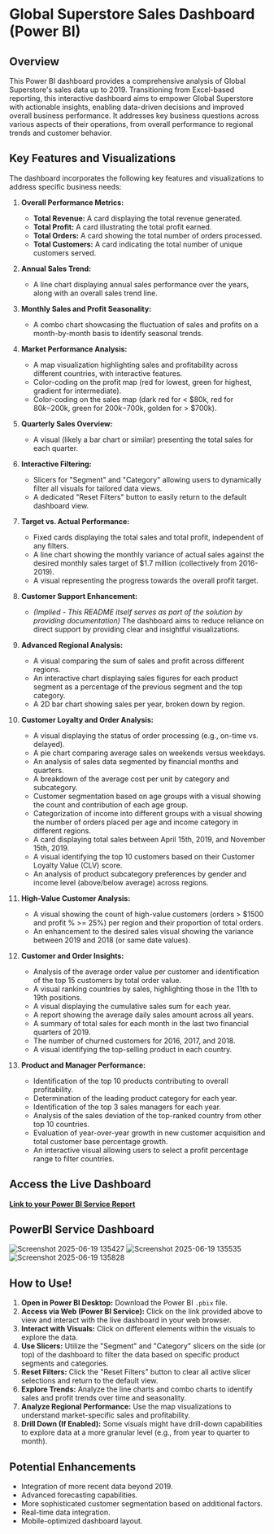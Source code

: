 # Global Superstore Sales Dashboard (Power BI)

## Overview

This Power BI dashboard provides a comprehensive analysis of Global Superstore's sales data up to 2019. Transitioning from Excel-based reporting, this interactive dashboard aims to empower Global Superstore with actionable insights, enabling data-driven decisions and improved overall business performance. It addresses key business questions across various aspects of their operations, from overall performance to regional trends and customer behavior.

## Key Features and Visualizations

The dashboard incorporates the following key features and visualizations to address specific business needs:

1.  **Overall Performance Metrics:**
    * **Total Revenue:** A card displaying the total revenue generated.
    * **Total Profit:** A card illustrating the total profit earned.
    * **Total Orders:** A card showing the total number of orders processed.
    * **Total Customers:** A card indicating the total number of unique customers served.

2.  **Annual Sales Trend:**
    * A line chart displaying annual sales performance over the years, along with an overall sales trend line.

3.  **Monthly Sales and Profit Seasonality:**
    * A combo chart showcasing the fluctuation of sales and profits on a month-by-month basis to identify seasonal trends.

4.  **Market Performance Analysis:**
    * A map visualization highlighting sales and profitability across different countries, with interactive features.
    * Color-coding on the profit map (red for lowest, green for highest, gradient for intermediate).
    * Color-coding on the sales map (dark red for < $80k, red for $80k-$200k, green for $200k-$700k, golden for > $700k).

5.  **Quarterly Sales Overview:**
    * A visual (likely a bar chart or similar) presenting the total sales for each quarter.

6.  **Interactive Filtering:**
    * Slicers for "Segment" and "Category" allowing users to dynamically filter all visuals for tailored data views.
    * A dedicated "Reset Filters" button to easily return to the default dashboard view.

7.  **Target vs. Actual Performance:**
    * Fixed cards displaying the total sales and total profit, independent of any filters.
    * A line chart showing the monthly variance of actual sales against the desired monthly sales target of $1.7 million (collectively from 2016-2019).
    * A visual representing the progress towards the overall profit target.

8.  **Customer Support Enhancement:**
    * *(Implied - This README itself serves as part of the solution by providing documentation)* The dashboard aims to reduce reliance on direct support by providing clear and insightful visualizations.

9.  **Advanced Regional Analysis:**
    * A visual comparing the sum of sales and profit across different regions.
    * An interactive chart displaying sales figures for each product segment as a percentage of the previous segment and the top category.
    * A 2D bar chart showing sales per year, broken down by region.

10. **Customer Loyalty and Order Analysis:**
    * A visual displaying the status of order processing (e.g., on-time vs. delayed).
    * A pie chart comparing average sales on weekends versus weekdays.
    * An analysis of sales data segmented by financial months and quarters.
    * A breakdown of the average cost per unit by category and subcategory.
    * Customer segmentation based on age groups with a visual showing the count and contribution of each age group.
    * Categorization of income into different groups with a visual showing the number of orders placed per age and income category in different regions.
    * A card displaying total sales between April 15th, 2019, and November 15th, 2019.
    * A visual identifying the top 10 customers based on their Customer Loyalty Value (CLV) score.
    * An analysis of product subcategory preferences by gender and income level (above/below average) across regions.

11. **High-Value Customer Analysis:**
    * A visual showing the count of high-value customers (orders > $1500 and profit % >= 25%) per region and their proportion of total orders.
    * An enhancement to the desired sales visual showing the variance between 2019 and 2018 (or same date values).

12. **Customer and Order Insights:**
    * Analysis of the average order value per customer and identification of the top 15 customers by total order value.
    * A visual ranking countries by sales, highlighting those in the 11th to 19th positions.
    * A visual displaying the cumulative sales sum for each year.
    * A report showing the average daily sales amount across all years.
    * A summary of total sales for each month in the last two financial quarters of 2019.
    * The number of churned customers for 2016, 2017, and 2018.
    * A visual identifying the top-selling product in each country.

13. **Product and Manager Performance:**
    * Identification of the top 10 products contributing to overall profitability.
    * Determination of the leading product category for each year.
    * Identification of the top 3 sales managers for each year.
    * Analysis of the sales deviation of the top-ranked country from other top 10 countries.
    * Evaluation of year-over-year growth in new customer acquisition and total customer base percentage growth.
    * An interactive visual allowing users to select a profit percentage range to filter countries.
      

## Access the Live Dashboard

[**Link to your Power BI Service Report**](https://app.powerbi.com/reportEmbed?reportId=8e9e141f-954f-4e58-879c-21a9ba6ff234&autoAuth=true&ctid=850aa78d-94e1-4bc6-9cf3-8c11b530701c)


## PowerBI Service Dashboard

![Screenshot 2025-06-19 135427](https://github.com/user-attachments/assets/f4111f5b-cd13-4d06-9ab6-7733b59721cc)
![Screenshot 2025-06-19 135535](https://github.com/user-attachments/assets/d606c1cc-1391-44b8-ad01-7b7c5f97fe69)
![Screenshot 2025-06-19 135828](https://github.com/user-attachments/assets/8b04dd56-32a6-4653-80cc-344d366dfe9b)

## How to Use! 

1.  **Open in Power BI Desktop:** Download the Power BI `.pbix` file.
2.  **Access via Web (Power BI Service):** Click on the link provided above to view and interact with the live dashboard in your web browser.
3.  **Interact with Visuals:** Click on different elements within the visuals to explore the data.
4.  **Use Slicers:** Utilize the "Segment" and "Category" slicers on the side (or top) of the dashboard to filter the data based on specific product segments and categories.
5.  **Reset Filters:** Click the "Reset Filters" button to clear all active slicer selections and return to the default view.
6.  **Explore Trends:** Analyze the line charts and combo charts to identify sales and profit trends over time and seasonality.
7.  **Analyze Regional Performance:** Use the map visualizations to understand market-specific sales and profitability.
8.  **Drill Down (If Enabled):** Some visuals might have drill-down capabilities to explore data at a more granular level (e.g., from year to quarter to month).

## Potential Enhancements

* Integration of more recent data beyond 2019.
* Advanced forecasting capabilities.
* More sophisticated customer segmentation based on additional factors.
* Real-time data integration.
* Mobile-optimized dashboard layout.
